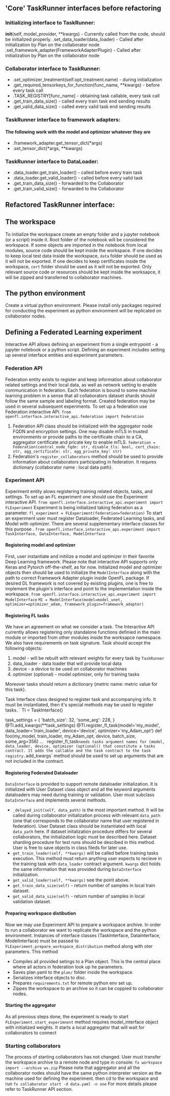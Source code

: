 

## 'Core' TaskRunner interfaces before refactoring

### Initializing interface to TaskRunner:
__init__(self, model_provider, **kwargs) - Currently called from the code, should be initialized properly.
.set_data_loader(data_loader) - Called after initialization by Plan on the collaborator node
.set_framework_adapter(FrameworkAdapterPlugin) - Called after initialization by Plan on the collaborator node

### Collaborator interface to TaskRunner:
* .set_optimizer_treatment(self.opt_treatment.name) - during initialization
* .get_required_tensorkeys_for_function(func_name, **kwargs) - before every task call
* .TASK_REGISTRY[func_name] - obtaining task callable, every task call
* .get_train_data_size() - called every train task end sending results
* .get_valid_data_size() - called every valid task end sending results

### TaskRunner interface to framework adapters:
#### The following work with the model and optimizer whatever they are
* .framework_adapter.get_tensor_dict(*args)
* .set_tensor_dict(*args, **kwargs)

### TaskRunner interface to DataLoader:
* .data_loader.get_train_loader() - called before every train task
* .data_loader.get_valid_loader() - called before every valid task
* .get_train_data_size() - forwarded to the Collaborator
* .get_train_valid_size() - forwarded to the Collaborator

## Refactored TaskRunner interface:


## The workspace
To initialize the workspace create an empty folder and a jupyter notebook (or a script) inside it. Root folder of the notebook will be considered the workspace.
If some objects are imported in the notebook from local modules, source code should be kept inside the workspace.
If one decides to keep local test data inside the workspace, `data` folder should be used as it will not be exported.
If one decides to keep certificates inside the workspace, `cert` folder should be used as it will not be exported.
Only relevant source code or resources should be kept inside the worksapce, it will be zipped and transferred to collaborator machines.

## The python environment
Create a virtual python environment. Please install only packages required for conducting the experiment as python environment will be replicated on collaborator nodes.

## Defining a Federated Learning experiment
Interactive API allows defining an experiment from a single entrypoint - a jupyter notebook or a python script.
Defining an experiment includes setting up several interface entities and experiment parameters.

### Federation API
Federation entity exists to register and keep information about collaborator related settings and their local data, as well as network setting to enable communication in federation. 
Each federation is bound to some machine learning problem in a sense that all collaborators dataset shards should follow the same sample and labeling format. Created federation may be used in several subsequent experiments.
To set up a federation use Federation interactive API.
`from openfl.interface.interactive_api.federation import Federation`
1. Federation API class should be initialized with the aggregator node FQDN and encryption settings. One may disable mTLS in trusted environments or provide paths to the certificate chain to a CA, aggregator certificate and pricate key to enable mTLS.
`federation = Federation(central_node_fqdn: str, disable_tls: bool, cert_chain: str, agg_certificate: str, agg_private_key: str)`
2. Federation's `register_collaborators` method should be used to provide information about collaborators participating in federation.
It requres dictionary {collaborator name : local data path}.

### Experiment API
Experiment entity alows registering training related objects, tasks, and settings.
To set up an FL experiment one should use the Experiment interactive API. 
`from openfl.interface.interactive_api.experiment import FLExperiment`
Experiment is being initialized taking federation as a parameter.
`fl_experiment = FLExperiment(federation=federation)`
To start an experiment user must register Dataloader, Federated Learning tasks, and Model with optimizer. There are several supplementary interface classes for this purpose .
`from openfl.interface.interactive_api.experiment import TaskInterface, DataInterface, ModelInterface`

#### Registering model and optimizer
First, user instantiate and initilize a model and optimizer in their favorite Deep Learning framework. Please note that interactive API supports only Keras and Pytorch off-the-shelf, as for now.
Initialized model and optimizer objects then should be used to initialize the `ModelInterface` along with the path to correct Framework Adapter plugin inside OpenFL package. If desired DL framework is not covered by existing plugins, one is free to implement the plugin's interface and point to the implementation inside the workspace.
`from openfl.interface.interactive_api.experiment import ModelInterface`
`MI = ModelInterface(model=model_unet, optimizer=optimizer_adam, framework_plugin=framework_adapter)`

#### Registering FL tasks
We have an agreement on what we consider a task. The Interactive API currently allows registering only standalone functions definied in the main module or imported from other modules inside the worksapce namespace.
We also have requirements on task signature. Task should accept the following objects:
1. model - will be rebuilt with relevant weights for every task by `TaskRunner`
2. data_loader - data loader that will provide local data
3. device - a device to be used on collaborator machines
4. optimizer (optional) - model optimizer, only for training tasks

Moreover tasks should return a dictionary {metric name: metric value for this task}.

Task Interface class designed to register task and accompanying info.
It must be instantiated, then it's special methods may be used to register tasks.
`
TI = TaskInterface()

task_settings = {
    'batch_size': 32,
    'some_arg': 228,
}
@TI.add_kwargs(**task_settings)
@TI.register_fl_task(model='my_model', data_loader='train_loader',
        device='device', optimizer='my_Adam_opt')
def foo(my_model, train_loader, my_Adam_opt, device, batch_size, some_arg=356)
    ...
`
`register_fl_task` needs tasks argument names for (model, data_loader, device, optimizer (optional)) that constitute a tasks contract.
It adds the callable and the task contract to the task registry.
`add_kwargs` method should be used to set up arguments that are not included in the contract.

#### Registering Federated Dataloader
`DataInterface` is provided to support remote dataloader initialization.
It is initialized with User Dataset class object and all the keyword arguments dataloaders may need during training or validation.
User must subclass `DataInterface` and implements several methods.
* `_delayed_init(self, data_path)` is the most important method. It will be called during collaborator initialization process with relevant `data_path` (one that corresponds to the collaborator name that user registered in federation).
User Dataset class should be instantiated with local `data_path` here. If dataset initalization procedure differs for several collaborators, the initialization logic must be described here. Dataset sharding procedure for test runs should be descibed in this method.
User is free to save objects in class fileds for later use.
* `get_train_loader(self, **kwargs)` will be called before training tasks execution. This method must return anything user expects to recieve in the training task with `data_loader` contract argument.
`kwargs` dict holds the same information that was provided during `DataInterface` initialization.
* `get_valid_loader(self, **kwargs)` see the point above.
* `get_train_data_size(self)` - return number of samples in local train dataset.
* `get_valid_data_size(self)` - return number of samples in local validation dataset. 

#### Preparing workspace distibution
Now we may use Experiment API to prepare a workspace archive. In order to run a collaborator we want to replicate the workspace and the python environment.
Instances of interface classes (TaskInterface, DataInterface, ModelInterface) must be passed to `FLExperiment.prepare_workspace_distribution` method along with oter parameters. This method
* Compiles all provided setings to a Plan object. This is the central place where all actors in federation look up he parameters.
* Saves plan.yaml to the `plan/` folder inside the workspace.
* Serializes interface objects to disc.
* Prepares `requirements.txt` for remote python env set up.
* Zippes the workspace to an archive so it can be coppied to collaborator nodes.

#### Starting the aggregator
As all previous steps done, the experiment is ready to start
`FLExperiment.start_experimnent` method requires model_interface object with initialized weights.
It starts a local aggregator that will wait for collaborators to connect

### Starting collaborators
The process of starting collaborators has not changed.
User must transfer the workspace archive to a remote node and type in console:
`fx workspace import --archive ws.zip`
Please note that aggregator and all the collaborator nodes should have the same python interpreter version as the machine used for defining the experiment.
then cd to the workspace and run
`fx collaborator start -d data.yaml -n one`
For more details please refer to TaskRunner API section.